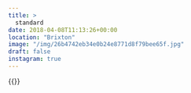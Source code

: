 ```yaml
---
title: >
  standard
date: 2018-04-08T11:13:26+00:00
location: "Brixton"
image: "/img/26b4742eb34e0b24e8771d8f79bee65f.jpg"
draft: false
instagram: true
---
```


{{<photo src="/img/26b4742eb34e0b24e8771d8f79bee65f.jpg">}}
